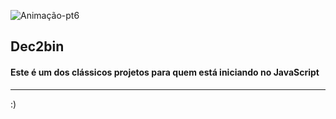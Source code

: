 ![Animação-pt6](https://user-images.githubusercontent.com/86725282/172069964-867dd25e-cbfc-46b9-b2fe-fa7a5fc08458.gif)
## Dec2bin
<h4>Este é um dos clássicos projetos para quem está iniciando no JavaScript</h4>
<hr>
<p>:)</p>

